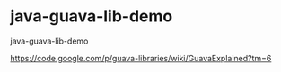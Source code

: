 java-guava-lib-demo
===================

java-guava-lib-demo

https://code.google.com/p/guava-libraries/wiki/GuavaExplained?tm=6
